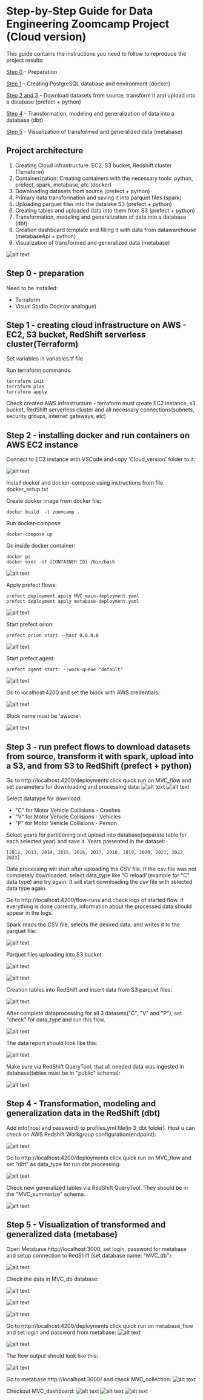 # Step-by-Step Guide for Data Engineering Zoomcamp Project (Cloud version)

This guide contains the instructions you need to follow to reproduce the project results:

[Step 0](https://github.com/KazarkinBarys/Data_Engineering_Zoomcamp_Project/blob/main/Local_version/README.md#step-0---preparation) - Preparation

[Step 1](https://github.com/KazarkinBarys/Data_Engineering_Zoomcamp_Project/blob/main/Local_version/README.md#step-1---creating-postgresql-database-and-environment-docker) - Creating PostgreSQL database and environment (docker)

[Step 2 and 3](https://github.com/KazarkinBarys/Data_Engineering_Zoomcamp_Project/blob/main/Local_version/README.md#step-2-and-3---download-datasets-from-source-transform-it-and-upload-into-a-database-prefect--python) - Download datasets from source, transform it and upload into a database (prefect + python)

[Step 4](https://github.com/KazarkinBarys/Data_Engineering_Zoomcamp_Project/blob/main/Local_version/README.md#step-4---transformation-modeling-and-generalization-of-data-into-a-database-dbt) - Transformation, modeling and generalization of data into a database (dbt)

[Step 5](https://github.com/KazarkinBarys/Data_Engineering_Zoomcamp_Project/blob/main/Local_version/README.md#step-5---visualization-of-transformed-and-generalized-data-metabase) - Visualization of transformed and generalized data (metabase)

## Project architecture

1. Creating Cloud infrastructure: EC2, S3 bucket, Redshift cluster (Terraform)
2. Containerization: Creating containers with the necessary tools: python, prefect, spark, metabase, etc (docker)
3. Downloading datasets from source (prefect + python)
4. Primary data transformation and saving it into parquet files (spark)
5. Uploading parquet files into the datalake S3 (prefect + python)
6. Creating tables and uploaded data into them from S3 (prefect + python)
7. Transformation, modeling and generalization of data into a database (dbt)
8. Creation dashboard template and filling it with data from datawarehouse (metabaseApi + python)
9. Visualization of transformed and generalized data (metabase)

![alt text](https://github.com/KazarkinBarys/Data_Engineering_Zoomcamp_Project/blob/main/images/Cloud/image.png)

## Step 0 - preparation
Need to be installed:
  * Terraform
  * Visual Studio Code(or analogue)
  
  
## Step 1 - creating cloud infrastructure on AWS - EC2, S3 bucket, RedShift serverless cluster(Terraform)
Set variables in variables.tf file

Run terraform commands:
```
terraform init
terraform plan
terraform apply
```
Check created AWS infrastructure - terraform must create EC2 instance, s3 bucket, RedShift serverless cluster and all necessary connections(subnets, security groups, internet gateways, etc)

## Step 2 - installing docker and run containers on AWS EC2 instance
Connect to EC2 instance with VSCode and copy 'Cloud_version' folder to it:

![alt text](https://github.com/KazarkinBarys/Data_Engineering_Zoomcamp_Project/blob/main/images/Cloud/1_copy_to_ec2.jpg)

Install docker and docker-compose using instructions from file docker_setup.txt

Create docker image from docker file:
```
docker build  -t zoomcamp .
```
Run docker-compose:
```
docker-compose up
```
Go inside docker container:
```
docker ps
docker exec -it [CONTAINER ID] /bin/bash
```
![alt text](https://github.com/KazarkinBarys/Data_Engineering_Zoomcamp_Project/blob/main/images/Cloud/2_go_into_container.jpg)

Apply prefect flows:
```
prefect deployment apply MVC_main-deployment.yaml
prefect deployment apply metabase-deployment.yaml
```
![alt text](https://github.com/KazarkinBarys/Data_Engineering_Zoomcamp_Project/blob/main/images/Cloud/3_.jpg)

Start prefect orion:
```
prefect orion start --host 0.0.0.0

```
![alt text](https://github.com/KazarkinBarys/Data_Engineering_Zoomcamp_Project/blob/main/images/Cloud/4_.jpg)

Start prefect agent:
```
prefect agent start  --work-queue "default"
```
![alt text](https://github.com/KazarkinBarys/Data_Engineering_Zoomcamp_Project/blob/main/images/Cloud/5_prefect_agent_start.jpg)

Go to localhost:4200 and set the block with AWS credentials:

![alt text](https://github.com/KazarkinBarys/Data_Engineering_Zoomcamp_Project/blob/main/images/Cloud/6_prefect_aws_block.jpg)

Block name must be 'awscre':

![alt text](https://github.com/KazarkinBarys/Data_Engineering_Zoomcamp_Project/blob/main/images/Cloud/7_prefect_aws_block.jpg)

## Step 3 - run prefect flows to download datasets from source, transform it with spark, upload into a S3, and from S3 to RedShift (prefect + python)
Go to http://localhost:4200/deployments click quick run on MVC_flow and set parameters for downloading and processing data:
![alt text](https://github.com/KazarkinBarys/Data_Engineering_Zoomcamp_Project/blob/main/images/Cloud/8_prefect_run.jpg)
![alt text](https://github.com/KazarkinBarys/Data_Engineering_Zoomcamp_Project/blob/main/images/Cloud/9_C_prefect_run.jpg)

Select datatype for download:
  * "C" for Motor Vehicle Collisions - Crashes
  * "V" for Motor Vehicle Collisions - Vehicles
  * "P" for Motor Vehicle Collisions - Person 
 
Select years for partitioning and upload into database(separate table for each selected year) and save it. Years presented in the dataset:
```
[2012, 2013, 2014, 2015, 2016, 2017, 2018, 2019, 2020, 2021, 2022, 2023]
```

Data processing will start after uploading the CSV file. If the csv file was not completely downloaded, select data_type like "C reload"(example for "C" data type) and try again. It will start downloading the csv file with selected data type again.

Go to http://localhost:4200/flow-runs and check logs of started flow. If everything is done correctly, information about the processed data should appear in the logs.

Spark reads the CSV file, selects the desired data, and writes it to the parquet file:

![alt text](https://github.com/KazarkinBarys/Data_Engineering_Zoomcamp_Project/blob/main/images/Cloud/10_C_parq_prefect_run.jpg)

Parquet files uploading into S3 bucket:

![alt text](https://github.com/KazarkinBarys/Data_Engineering_Zoomcamp_Project/blob/main/images/Cloud/11_C_s3_prefect_run.jpg)

![alt text](https://github.com/KazarkinBarys/Data_Engineering_Zoomcamp_Project/blob/main/images/Cloud/12_C_s3_prefect_run.jpg)

Creation tables into RedShift and insert data from S3 parquet files:

![alt text](https://github.com/KazarkinBarys/Data_Engineering_Zoomcamp_Project/blob/main/images/Cloud/13_C_redshift_prefect_run.jpg)

After complete dataprocessing for all 3 datasets("C", "V" and "P"), set "check" for data_type and run this flow. 

![alt text](https://github.com/KazarkinBarys/Data_Engineering_Zoomcamp_Project/blob/main/images/Cloud/14_pref_check_redshift_prefect_run.jpg)

The data report should look like this:

![alt text](https://github.com/KazarkinBarys/Data_Engineering_Zoomcamp_Project/blob/main/images/Cloud/14_pref_res_check_redshift_prefect_run.jpg)

Make sure via RedShift QueryTool, that all needed data was ingested in database(tables must be in "public" schema):

![alt text](https://github.com/KazarkinBarys/Data_Engineering_Zoomcamp_Project/blob/main/images/Cloud/14_qcheck_redshift_prefect_run.jpg)


## Step 4 - Transformation, modeling and generalization data in the RedShift (dbt)

Add info(host and password) to profiles.yml file(in 3_dbt folder).
Host u can check on AWS Redshift Workgroup configuration(endpoint):

![alt text](https://github.com/KazarkinBarys/Data_Engineering_Zoomcamp_Project/blob/main/images/Cloud/15_dbt_redshift_prefect_run.jpg)

Go to http://localhost:4200/deployments click quick run on MVC_flow and set "dbt" as data_type for run dbt processing:

![alt text](https://github.com/KazarkinBarys/Data_Engineering_Zoomcamp_Project/blob/main/images/Cloud/16_dbt_run_redshift_prefect_run.jpg)

Check new generalized tables via RedShift QueryTool. They should be in the "MVC_summarize" schema.

![alt text](https://github.com/KazarkinBarys/Data_Engineering_Zoomcamp_Project/blob/main/images/Cloud/17_dbt_run_redshift_prefect_run.jpg)

## Step 5 - Visualization of transformed and generalized data (metabase)

Open Metabase  http://localhost:3000, set login, password for metabase and setup connection to RedShift (set database name: "MVC_db"):

![alt text](https://github.com/KazarkinBarys/Data_Engineering_Zoomcamp_Project/blob/main/images/Cloud/18_metabase_reg_db.jpg)

Check the data in MVC_db database:

![alt text](https://github.com/KazarkinBarys/Data_Engineering_Zoomcamp_Project/blob/main/images/Cloud/19_metabase_check_db.jpg)

![alt text](https://github.com/KazarkinBarys/Data_Engineering_Zoomcamp_Project/blob/main/images/Cloud/20_metabase_check_db.jpg)

![alt text](https://github.com/KazarkinBarys/Data_Engineering_Zoomcamp_Project/blob/main/images/Cloud/21_metabase_check_db.jpg)

Go to http://localhost:4200/deployments click quick run on metabase_flow and set login and password from metabase:
![alt text](https://github.com/KazarkinBarys/Data_Engineering_Zoomcamp_Project/blob/main/images/Cloud/22_metabase_prefect_ru.jpg)

![alt text](https://github.com/KazarkinBarys/Data_Engineering_Zoomcamp_Project/blob/main/images/Cloud/23_metabase_prefect_ru.jpg)

The flow output should look like this:

![alt text](https://github.com/KazarkinBarys/Data_Engineering_Zoomcamp_Project/blob/main/images/Cloud/24_metabase_prefect_ru.jpg)

Go to metabase http://localhost:3000/ and check MVC_collection:
![alt text](https://github.com/KazarkinBarys/Data_Engineering_Zoomcamp_Project/blob/main/images/Cloud/25_metabase.jpg)

Checkout MVC_dashboard:
![alt text](https://github.com/KazarkinBarys/Data_Engineering_Zoomcamp_Project/blob/main/images/Cloud/26_metabase_dashboard_1.jpg)
![alt text](https://github.com/KazarkinBarys/Data_Engineering_Zoomcamp_Project/blob/main/images/Cloud/26_metabase_dashboard_2.jpg)
![alt text](https://github.com/KazarkinBarys/Data_Engineering_Zoomcamp_Project/blob/main/images/Cloud/27_metabase_dashboard_3.jpg)
